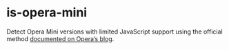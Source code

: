 # is-opera-mini

Detect Opera Mini versions with limited JavaScript support using the official method [documented on Opera’s blog](https://dev.opera.com/articles/view/opera-mini-and-javascript/#detectingmini).
